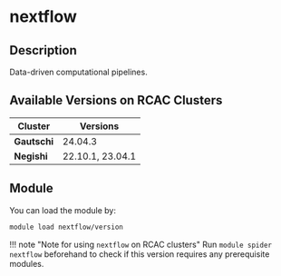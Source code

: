 # nextflow

## Description
Data-driven computational pipelines.

## Available Versions on RCAC Clusters
|Cluster|Versions|
|---|---|
|**Gautschi**|24.04.3|
|**Negishi**|22.10.1, 23.04.1|

## Module
You can load the module by:

```bash
module load nextflow/version
```

!!! note "Note for using `nextflow` on RCAC clusters"
    Run `module spider nextflow` beforehand to check if this version requires any prerequisite modules.
